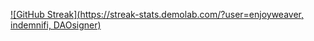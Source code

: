 [![GitHub Streak](https://streak-stats.demolab.com/?user=enjoyweaver, indemnifi, DAOsigner)](https://git.io/streak-stats)
